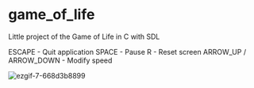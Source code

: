 # game_of_life
 Little project of the Game of Life in C with SDL
 
ESCAPE - Quit application
SPACE - Pause
R - Reset screen
ARROW_UP / ARROW_DOWN - Modify speed

![ezgif-7-668d3b8899](https://github.com/Kyrlio/game_of_life/assets/77617069/8cf293de-134f-492f-a96f-5bfbd4ff1370)
